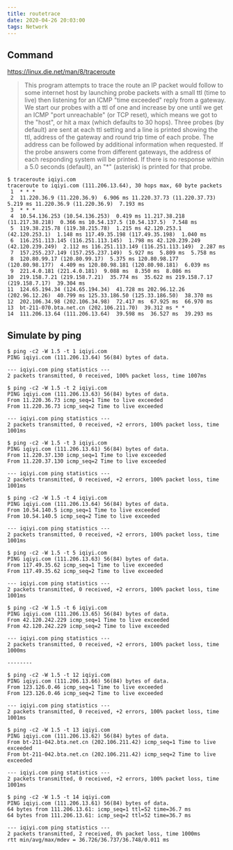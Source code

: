 ```yaml
---
title: routetrace
date: 2020-04-26 20:03:00
tags: Network
---
```


## Command
https://linux.die.net/man/8/traceroute
> This program attempts to trace the route an IP packet would follow to some internet host by launching probe packets with a small ttl (time to live) then listening for an ICMP "time exceeded" reply from a gateway. We start our probes with a ttl of one and increase by one until we get an ICMP "port unreachable" (or TCP reset), which means we got to the "host", or hit a max (which defaults to 30 hops). Three probes (by default) are sent at each ttl setting and a line is printed showing the ttl, address of the gateway and round trip time of each probe. The address can be followed by additional information when requested. If the probe answers come from different gateways, the address of each responding system will be printed. If there is no response within a 5.0 seconds (default), an "*" (asterisk) is printed for that probe.

```
$ traceroute iqiyi.com
traceroute to iqiyi.com (111.206.13.64), 30 hops max, 60 byte packets
 1  * * *
 2  11.220.36.9 (11.220.36.9)  6.906 ms 11.220.37.73 (11.220.37.73)  5.219 ms 11.220.36.9 (11.220.36.9)  7.193 ms
 3  * * *
 4  10.54.136.253 (10.54.136.253)  0.419 ms 11.217.38.218 (11.217.38.218)  0.366 ms 10.54.137.5 (10.54.137.5)  7.548 ms
 5  119.38.215.78 (119.38.215.78)  1.215 ms 42.120.253.1 (42.120.253.1)  1.148 ms 117.49.35.198 (117.49.35.198)  1.040 ms
 6  116.251.113.145 (116.251.113.145)  1.798 ms 42.120.239.249 (42.120.239.249)  2.112 ms 116.251.113.149 (116.251.113.149)  2.287 ms
 7  157.255.237.149 (157.255.237.149)  5.927 ms  5.809 ms  5.758 ms
 8  120.80.99.17 (120.80.99.17)  5.375 ms 120.80.98.177 (120.80.98.177)  4.409 ms 120.80.98.181 (120.80.98.181)  6.039 ms
 9  221.4.0.181 (221.4.0.181)  9.088 ms  8.350 ms  8.086 ms
10  219.158.7.21 (219.158.7.21)  35.774 ms  35.622 ms 219.158.7.17 (219.158.7.17)  39.304 ms
11  124.65.194.34 (124.65.194.34)  41.728 ms 202.96.12.26 (202.96.12.26)  40.799 ms 125.33.186.50 (125.33.186.50)  38.370 ms
12  202.106.34.98 (202.106.34.98)  72.417 ms  67.925 ms  66.970 ms
13  bt-211-070.bta.net.cn (202.106.211.70)  39.312 ms * *
14  111.206.13.64 (111.206.13.64)  39.598 ms  36.527 ms  39.293 ms
```

## Simulate by ping
```
$ ping -c2 -W 1.5 -t 1 iqiyi.com
PING iqiyi.com (111.206.13.64) 56(84) bytes of data.

--- iqiyi.com ping statistics ---
2 packets transmitted, 0 received, 100% packet loss, time 1007ms

$ ping -c2 -W 1.5 -t 2 iqiyi.com
PING iqiyi.com (111.206.13.63) 56(84) bytes of data.
From 11.220.36.73 icmp_seq=1 Time to live exceeded
From 11.220.36.73 icmp_seq=2 Time to live exceeded

--- iqiyi.com ping statistics ---
2 packets transmitted, 0 received, +2 errors, 100% packet loss, time 1001ms

$ ping -c2 -W 1.5 -t 3 iqiyi.com
PING iqiyi.com (111.206.13.61) 56(84) bytes of data.
From 11.220.37.130 icmp_seq=1 Time to live exceeded
From 11.220.37.130 icmp_seq=2 Time to live exceeded

--- iqiyi.com ping statistics ---
2 packets transmitted, 0 received, +2 errors, 100% packet loss, time 1001ms

$ ping -c2 -W 1.5 -t 4 iqiyi.com
PING iqiyi.com (111.206.13.64) 56(84) bytes of data.
From 10.54.140.5 icmp_seq=1 Time to live exceeded
From 10.54.140.5 icmp_seq=2 Time to live exceeded

--- iqiyi.com ping statistics ---
2 packets transmitted, 0 received, +2 errors, 100% packet loss, time 1001ms

$ ping -c2 -W 1.5 -t 5 iqiyi.com
PING iqiyi.com (111.206.13.63) 56(84) bytes of data.
From 117.49.35.62 icmp_seq=1 Time to live exceeded
From 117.49.35.62 icmp_seq=2 Time to live exceeded

--- iqiyi.com ping statistics ---
2 packets transmitted, 0 received, +2 errors, 100% packet loss, time 1001ms

$ ping -c2 -W 1.5 -t 6 iqiyi.com
PING iqiyi.com (111.206.13.65) 56(84) bytes of data.
From 42.120.242.229 icmp_seq=1 Time to live exceeded
From 42.120.242.229 icmp_seq=2 Time to live exceeded

--- iqiyi.com ping statistics ---
2 packets transmitted, 0 received, +2 errors, 100% packet loss, time 1000ms

--------

$ ping -c2 -W 1.5 -t 12 iqiyi.com
PING iqiyi.com (111.206.13.66) 56(84) bytes of data.
From 123.126.0.46 icmp_seq=1 Time to live exceeded
From 123.126.0.46 icmp_seq=2 Time to live exceeded

--- iqiyi.com ping statistics ---
2 packets transmitted, 0 received, +2 errors, 100% packet loss, time 1001ms

$ ping -c2 -W 1.5 -t 13 iqiyi.com
PING iqiyi.com (111.206.13.62) 56(84) bytes of data.
From bt-211-042.bta.net.cn (202.106.211.42) icmp_seq=1 Time to live exceeded
From bt-211-042.bta.net.cn (202.106.211.42) icmp_seq=2 Time to live exceeded

--- iqiyi.com ping statistics ---
2 packets transmitted, 0 received, +2 errors, 100% packet loss, time 1001ms

$ ping -c2 -W 1.5 -t 14 iqiyi.com
PING iqiyi.com (111.206.13.61) 56(84) bytes of data.
64 bytes from 111.206.13.61: icmp_seq=1 ttl=52 time=36.7 ms
64 bytes from 111.206.13.61: icmp_seq=2 ttl=52 time=36.7 ms

--- iqiyi.com ping statistics ---
2 packets transmitted, 2 received, 0% packet loss, time 1000ms
rtt min/avg/max/mdev = 36.726/36.737/36.748/0.011 ms
```